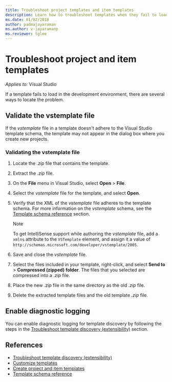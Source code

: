 ```yaml
---
title: Troubleshoot project templates and item templates
description: Learn how to troubleshoot templates when they fail to load in the development environment.
ms.date: 01/02/2018
author: padmajayaraman
ms.author: v-jayaramanp
ms.reviewer: tglee
---
```


# Troubleshoot project and item templates

_Applies to:_&nbsp;Visual Studio

If a template fails to load in the development environment, there are several ways to locate the problem.

## Validate the vstemplate file

If the _vstemplate_ file in a template doesn't adhere to the Visual Studio template schema, the template may not appear in the dialog box where you create new projects.

### Validating the vstemplate file

1. Locate the _.zip_ file that contains the template.
1. Extract the _.zip_ file.
1. On the **File** menu in Visual Studio, select **Open** > **File**.
1. Select the _vstemplate_ file for the template, and select **Open**.
1. Verify that the XML of the _vstemplate_ file adheres to the template schema.
   For more information on the _vstemplate_ schema, see the [Template schema reference](/visualstudio/extensibility/visual-studio-template-schema-reference) section.

    > [!NOTE]
    > To get IntelliSense support while authoring the _vstemplate_ file, add a `xmlns` attribute to the `VSTemplate` element, and assign it a value of `http://schemas.microsoft.com/developer/vstemplate/2005`.

1. Save and close the _vstemplate_ file.
1. Select the files included in your template, right-click, and select **Send to** > **Compressed (zipped) folder**.
   The files that you selected are compressed into a _.zip_ file.
1. Place the new _.zip_ file in the same directory as the old _.zip_ file.
1. Delete the extracted template files and the old template _.zip_ file.

## Enable diagnostic logging

You can enable diagnostic logging for template discovery by following the steps in the [Troubleshoot template discovery (extensibility)](/visualstudio/extensibility/troubleshooting-template-discovery) section.

## References

- [Troubleshoot template discovery (extensibility)](/visualstudio/extensibility/troubleshooting-template-discovery)
- [Customize templates](/visualstudio/ide/customizing-project-and-item-templates)
- [Create project and item templates](/visualstudio/ide/creating-project-and-item-templates)
- [Template schema reference](/visualstudio/extensibility/visual-studio-template-schema-reference)
